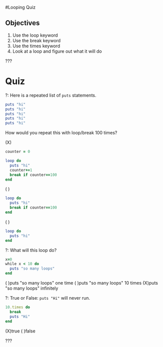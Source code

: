 #Looping Quiz

## Objectives

1. Use the loop keyword
2. Use the break keyword 
3. Use the times keyword
4. Look at a loop and figure out what it will do

???

# Quiz

?: Here is a repeated list of `puts` statements. 

```ruby
puts "hi"
puts "hi"
puts "hi"
puts "hi"
puts "hi"
```

How would you repeat this with loop/break 100 times?

(X)
```ruby
counter = 0

loop do
  puts "hi"
  counter+=1
  break if counter==100
end
``` 
( )
```ruby
loop do
  puts "hi"
  break if counter==100
end
```  
( )
```ruby
loop do
  puts "hi"
end
```  

?: What will this loop do?

```ruby
x=0
while x < 10 do
  puts "so many loops"
end
```

( )puts "so many loops" one time ( )puts "so many loops" 10 times (X)puts "so many loops" infinitely

?: True or False: `puts "Hi"` will never run.

```ruby
10.times do
  break
  puts "Hi"
end
```

(X)true ( )false

???


